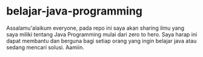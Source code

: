 # belajar-java-programming
Assalamu'alaikum everyone, pada repo ini saya akan sharing ilmu yang saya miliki tentang Java Programming mulai dari zero to hero. Saya harap ini dapat membantu dan berguna bagi setiap orang yang ingin belajar java atau sedang mencari solusi. Aamiin.
